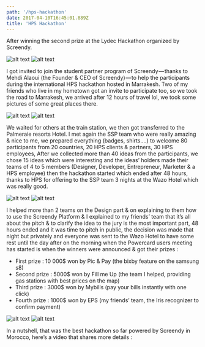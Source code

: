 ```yaml
---
path: '/hps-hackathon'
date: 2017-04-10T16:45:01.889Z
title: 'HPS Hackathon'
---
```


After winning the second prize at the Lydec Hackathon organized by Screendy.

![alt text](https://cdn-images-1.medium.com/1*cR7DguP4_liLvlUGXFduBQ.jpeg)
![alt text](https://cdn-images-1.medium.com/1*ypG1sepTuPggSBlzR3AScg.jpeg)

I got invited to join the student partner program of Screendy — thanks to Mehdi Alaoui (the Founder & CEO of Screendy) — to help the participants during the international HPS hackathon hosted in Marrakesh. Two of my friends who live in my hometown got an invite to participate too, so we took the road to Marrakesh, we arrived after 12 hours of travel lol, we took some pictures of some great places there.

![alt text](https://cdn-images-1.medium.com/1*eKWaf0k0QgnXkpvk64z56w.jpeg)
![alt text](https://cdn-images-1.medium.com/1*J6rpqPtgKuJWqVi0-Ktxuw.jpeg)

We waited for others at the train station, we then got transferred to the Palmeraie resorts Hotel. I met again the SSP team who were really amazing & nice to me, we prepared everything (badges, shirts….) to welcome 80 participants from 20 countries, 20 HPS clients & partners, 30 HPS employees, After we collected more than 40 ideas from the participants, we chose 15 ideas which were interesting and the ideas’ holders made their teams of 4 to 5 members (Designer, Developer, Entrepreneur, Marketer & a HPS employee) then the hackathon started which ended after 48 hours, thanks to HPS for offering to the SSP team 3 nights at the Wazo Hotel which was really good.

![alt text](https://cdn-images-1.medium.com/1*MGQD3afDupwt5p9S9nRrvA.jpeg)
![alt text](https://cdn-images-1.medium.com/1*JuQ2fFykBpHFVRFzkl-50w.jpeg)

I helped more than 2 teams on the Design part & on explaining to them how to use the Screendy Platform & I explained to my friends’ team that it’s all about the pitch & to clarify the idea to the jury is the most important part, 48 hours ended and it was time to pitch in public, the decision was made that night but privately and everyone was sent to the Wazo Hotel to have some rest until the day after on the morning when the Powercard users meeting has started is when the winners were announced & got their prizes :

- First prize : 10 000$ won by Pic & Pay (the bixby feature on the samsung s8)
- Second prize : 5000$ won by Fill me Up (the team I helped, providing gas stations with best prices on the map)
- Third prize : 3000$ won by Mybills (pay your bills instantly with one click)
- Fourth prize : 1000$ won by EPS (my friends’ team, the Iris recognizer to confirm payment)

![alt text](https://cdn-images-1.medium.com/1*_Gv13rOIl_8vX9hyiiBNgw.jpeg)
![alt text](https://cdn-images-1.medium.com/1*NJBgdkONEc-ykCehNlu-_g.jpeg)

In a nutshell, that was the best hackathon so far powered by Screendy in Morocco, here’s a video that shares more details :
